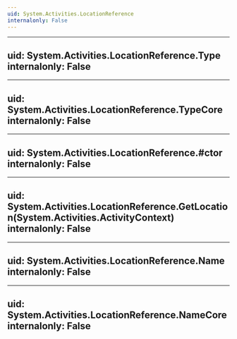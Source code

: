 ```yaml
---
uid: System.Activities.LocationReference
internalonly: False
---
```


---
uid: System.Activities.LocationReference.Type
internalonly: False
---

---
uid: System.Activities.LocationReference.TypeCore
internalonly: False
---

---
uid: System.Activities.LocationReference.#ctor
internalonly: False
---

---
uid: System.Activities.LocationReference.GetLocation(System.Activities.ActivityContext)
internalonly: False
---

---
uid: System.Activities.LocationReference.Name
internalonly: False
---

---
uid: System.Activities.LocationReference.NameCore
internalonly: False
---
